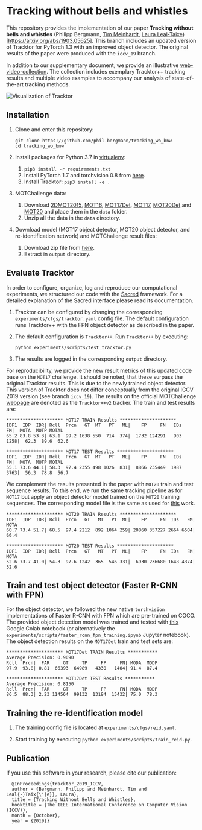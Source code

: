 # Tracking without bells and whistles




This repository provides the implementation of our paper **Tracking without bells and whistles** (Philipp Bergmann, [Tim Meinhardt](https://dvl.in.tum.de/team/meinhardt/), [Laura Leal-Taixe](https://dvl.in.tum.de/team/lealtaixe/)) [https://arxiv.org/abs/1903.05625]. This branch includes an updated version of Tracktor for PyTorch 1.3 with an improved object detector. The original results of the paper were produced with the `iccv_19` branch.

In addition to our supplementary document, we provide an illustrative [web-video-collection](https://vision.in.tum.de/webshare/u/meinhard/tracking_wo_bnw-supp_video_collection.zip). The collection includes exemplary Tracktor++ tracking results and multiple video examples to accompany our analysis of state-of-the-art tracking methods.

![Visualization of Tracktor](data/method_vis_standalone.png)

## Installation

1. Clone and enter this repository:
    ```
    git clone https://github.com/phil-bergmann/tracking_wo_bnw
    cd tracking_wo_bnw
    ```

2. Install packages for Python 3.7 in [virtualenv](https://uoa-eresearch.github.io/eresearch-cookbook/recipe/2014/11/26/python-virtual-env/):
    1. `pip3 install -r requirements.txt`
    2. Install PyTorch 1.7 and torchvision 0.8 from [here](https://pytorch.org/get-started/previous-versions/#v160).
    3. Install Tracktor: `pip3 install -e .`

3. MOTChallenge data:
    1. Download [2DMOT2015](https://motchallenge.net/data/2DMOT2015.zip), [MOT16](https://motchallenge.net/data/MOT16.zip), [MOT17Det](https://motchallenge.net/data/MOT17Det.zip), [MOT17](https://motchallenge.net/data/MOT17.zip), [MOT20Det](https://motchallenge.net/data/MOT20Det.zip) and [MOT20](https://motchallenge.net/data/MOT20.zip) and place them in the `data` folder.
    2. Unzip all the data in the `data` directory.
4. Download model (MOT17 object detector, MOT20 object detector, and re-identification network) and MOTChallenge result files:
    1. Download zip file from [here](https://vision.in.tum.de/webshare/u/meinhard/tracking_wo_bnw-output_v5.zip).
    2. Extract in `output` directory.

## Evaluate Tracktor
In order to configure, organize, log and reproduce our computational experiments, we structured our code with the [Sacred](http://sacred.readthedocs.io/en/latest/index.html) framework. For a detailed explanation of the Sacred interface please read its documentation.

1. Tracktor can be configured by changing the corresponding `experiments/cfgs/tracktor.yaml` config file. The default configuration runs Tracktor++ with the FPN object detector as described in the paper.

2. The default configuration is `Tracktor++`. Run `Tracktor++` by executing:

    ```
    python experiments/scripts/test_tracktor.py
    ```

3. The results are logged in the corresponding `output` directory.

For reproducibility, we provide the new result metrics of this updated code base on the `MOT17` challenge. It should be noted, that these surpass the original Tracktor results. This is due to the newly trained object detector. This version of Tracktor does not differ conceptually from the original ICCV 2019 version (see branch `iccv_19`). The results on the official MOTChallenge [webpage](https://motchallenge.net/results/MOT17/) are denoted as the `Tracktor++v2` tracker. The train and test results are:

```
********************* MOT17 TRAIN Results *********************
IDF1  IDP  IDR| Rcll  Prcn   GT  MT   PT   ML|    FP     FN   IDs    FM|  MOTA  MOTP MOTAL
65.2 83.8 53.3| 63.1  99.2 1638 550  714  374|  1732 124291   903  1258|  62.3  89.6  62.6

********************* MOT17 TEST Results *********************
IDF1  IDP  IDR| Rcll  Prcn   GT  MT   PT   ML|    FP     FN   IDs    FM|  MOTA  MOTP MOTAL
55.1 73.6 44.1| 58.3  97.4 2355 498 1026  831|  8866 235449  1987  3763|  56.3  78.8  56.7
```

We complement the results presented in the paper with `MOT20` train and test sequence results. To this end, we run the same tracking pipeline as for `MOT17` but apply an object detector model trained on the `MOT20` training sequences. The corresponding model file is the same as used for [this](https://github.com/dvl-tum/mot_neural_solver) work.

```
********************* MOT20 TRAIN Results *********************
IDF1  IDP  IDR| Rcll  Prcn   GT   MT   PT  ML|    FP     FN  IDs   FM| MOTA
60.7 73.4 51.7| 68.5  97.4 2212  892 1064 259| 20860 357227 2664 6504| 66.4

********************* MOT20 TEST Results *********************
IDF1  IDP  IDR| Rcll  Prcn   GT   MT   PT  ML|    FP     FN  IDs   FM| MOTA
52.6 73.7 41.0| 54.3  97.6 1242  365  546 331|  6930 236680 1648 4374| 52.6
```


## Train and test object detector (Faster R-CNN with FPN)

For the object detector, we followed the new native `torchvision` implementations of Faster R-CNN with FPN which are pre-trained on COCO. The provided object detection model was trained and tested with [this](https://colab.research.google.com/drive/1_arNo-81SnqfbdtAhb3TBSU5H0JXQ0_1) Google Colab notebook (or alternatively the `experiments/scripts/faster_rcnn_fpn_training.ipynb` Jupyter notebook). The object detection results on the `MOT17Det` train and test sets are:

```
********************* MOT17Det TRAIN Results ***********
Average Precision: 0.9090
Rcll  Prcn|  FAR     GT     TP     FP     FN| MODA  MODP
97.9  93.8| 0.81  66393  64989   4330   1404| 91.4  87.4

********************* MOT17Det TEST Results ***********
Average Precision: 0.8150
Rcll  Prcn|  FAR     GT     TP     FP     FN| MODA  MODP
86.5  88.3| 2.23 114564  99132  13184  15432| 75.0  78.3
```

## Training the re-identification model

1. The training config file is located at `experiments/cfgs/reid.yaml`.

2. Start training by executing `python experiments/scripts/train_reid.py`.

## Publication
 If you use this software in your research, please cite our publication:

```
  @InProceedings{tracktor_2019_ICCV,
  author = {Bergmann, Philipp and Meinhardt, Tim and Leal{-}Taix{\'{e}}, Laura},
  title = {Tracking Without Bells and Whistles},
  booktitle = {The IEEE International Conference on Computer Vision (ICCV)},
  month = {October},
  year = {2019}}
```
